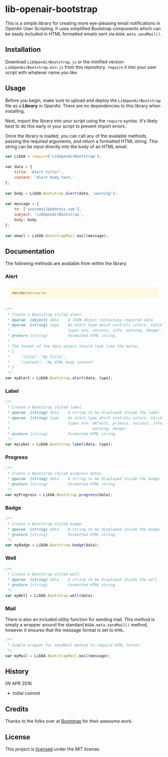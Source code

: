 lib-openair-bootstrap
=====================

This is a simple library for creating more eye-pleasing email notifications in OpenAir User Scripting. It uses simplified Bootstrap components which can be easily included in HTML formatted emails sent via `NSOA.meta.sendMail()`.

## Installation

Download `LibOpenAirBootstrap.js` or the minified version `LibOpenAirBootstrap.min.js` from this repository. `require` it into your user script with whatever name you like.

## Usage

Before you begin, make sure to upload and deploy the `LibOpenAirBootstrap` file as a **Library** in OpenAir. There are no dependencies to this library when installing.

Next, import the library into your script using the `require` syntax. It's likely best to do this early in your script to prevent import errors.

Once the library is loaded, you can call any of the available methods, passing the required arguments, and return a formatted HTML string. This string can be input directly into the body of an HTML email.

```javascript
var LibOA = require('LibOpenAirBootstrap');

var data = {
    title: 'Alert title!',
    content: 'Alert body text.'
};

var body = LibOA.Bootstrap.alert(data, 'warning');

var message = {
    to: ['youremail@address.com'],
    subject: 'LibOpenAirBootstrap',
    body: body
};

var email = LibOA.BootstrapMail.mail(message);
```

## Documentation

The following methods are available from within the library.

### Alert
![Bootstrap.alert](https://github.com/23maverick23/lib-openair-bootstrap/raw/master/images/alert.png)

```javascript
/**
 * Create a Bootstrap styled alert.
 * @param  {object} data    A JSON object containing required data
 * @param  {string} type    An alert type which controls colors. Valid
 *                          types are: success, info, warning, danger.
 * @return {string}         Formatted HTML string.
 *
 * The format of the data object should look like the below.
 * {
 *     "title": "My Title",
 *     "content": "My HTML body content"
 * }
 */
var myAlert = LibOA.Bootstrap.alert(data, type);
```

### Label

```javascript
/**
 * Create a Bootstrap styled label.
 * @param  {string} data    A string to be displayed inside the label
 * @param  {string} type    An alert type which controls colors. Valid
 *                          types are: default, primary, success, info,
 *                                     warning, danger.
 * @return {string}         Formatted HTML string.
 */
var myLabel = LibOA.Bootstrap.label(data, type);
```

### Progress

```javascript
/**
 * Create a Bootstrap styled progress meter.
 * @param  {string} data    A string to be displayed inside the badge
 * @return {string}         Formatted HTML string.
 */
var myProgress = LibOA.Bootstrap.progress(data);
```

### Badge

```javascript
/**
 * Create a Bootstrap styled badge.
 * @param  {string} data    A string to be displayed inside the badge
 * @return {string}         Formatted HTML string.
 */
var myBadge = LibOA.Bootstrap.badge(data);
```

### Well

```javascript
/**
 * Create a Bootstrap styled well.
 * @param  {string} data    A string to be displayed inside the well
 * @return {string}         Formatted HTML string.
 */
var myWell = LibOA.Bootstrap.well(data);
```

### Mail

There is also an included utility function for sending mail. This method is simply a wrapper around the standard `NSOA.meta.sendMail()` method, however it ensures that the message format is set to `HTML`.

```javascript
/**
 * Simple wrapper for sendMail method to require HTML format.
 */
var myMail = LibOA.BootstrapMail.mail(message);
```

## History

09 APR 2016

- Initial commit

## Credits

Thanks to the folks over at [Bootstrap](getbootstrap.com) for their awesome work.

## License

This project is [licensed](LICENSE) under the MIT license.
